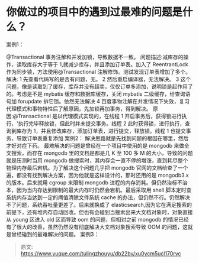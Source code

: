 # 你做过的项目中的遇到过最难的问题是什么？

案例1：

@Transactional 事务注解和并发加锁，导致数据不一致。
问题描述:减库存的操作，读取库存大于等于 1,就减少库存，并且添加订单表。加入了 ReentrantLock 作为同步锁，方法使用@Transactional 注解修饰。测试发现订单表增加了多个。
解决:
1 先查看代码写的是否有问题，无。
2 然后重启编译器，无法解决。
3 这个问题，像是读取到了缓存，库存并没有超卖，仅仅订单多添加，说明锁是起作用了的。考虑是不是 mybatis 缓存和数据库缓存，关闭 mybatis 二级缓存，给查询语句加 forupdate 排它锁。依然无法解决
4 百度事物注解在并发情况下失效，复习代理模式和事物特性后了解原因，先加锁再加事务，得到解决。
原因:@Transactional 是以代理模式实现的，在线程 1 开启事务后，获得锁进行执行，'执行完毕释放锁，但此时并未提交事务。线程 2 此时获得锁，进行执行，查询到库存为 1，并且修改库存，添加订单表，进行提交，释放锁。线程 1 也提交事务，导致订单表重复添加
案例2：
解决思路就是先找到问题的根因在哪里，然后才好对症下药。
 最难解决的问题是曾经在一个项目中使用的是 mongodb 来做全文搜索，而存在 mongodb 里的文档是都是几 K 至 100 多 M 的大小，导致的问题就是压测时当用 mongodb 做搜索时，其内存会一直不停的增涨，直到耗尽整个物理内存最后宕机。为了解决这个问题几乎把 mongodb 官网的文档给查了一个遍，都没有找到解决方案，因为他就是这样设计的，那时还用的是 mongodb3.x 的版本。后来就用 cgroup 来限制 mongodb 进程的内存消耗。但仍然治标不治本，因为当内存达到限制的最大内存时仍然会宕机。最后采取用 shell 脚本定时查系统内存当达到一定的阈值清除文件系统 cache 的办法，但仍然不行。仍然解决不了问题，系统吞吐量更差了。后来就换成了 elasticsearch,因为它在满足搜索的前提下，还有堆内存自动回收。但也有会碰到当搜索出来大文档对象时，对象直接从 young 区进入 old 区而导致 oom 的问题，但相对之前 mongodb 的情况已经有了很大的改善，虽然仍然没有彻底解决大文档对象搜索导致 OOM 的问题，这就是曾经碰到的最难解决的问题。
案例3：



> 原文: <https://www.yuque.com/tulingzhouyu/db22bv/xu0ycm5ucl170rvc>